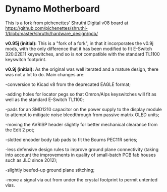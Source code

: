 # Dynamo Motherboard

This is a fork from pichenettes' Shruthi Digital v08 board at https://github.com/pichenettes/shruthi-1/blob/master/shruthi/hardware_design/pcb/


<b>v0.95j (initial):</b> This is a "fork of a fork", in that it incorporates the v0.9j mods, with the only difference that it has been modified to fit E-Switch 320.02E11 keyswitches, and so is *not* compatible with the standard TL1100 keyswitch footprint.


<b>v0.9j (initial):</b> As the original was well iterated and a mature design, there was not a lot to do. Main changes are: 

-conversion to Kicad v8 from the deprecated EAGLE format;

-adding holes for locator pegs so that Omron/Alps keyswitches will fit as well as the standard E-Switch TL1100;

-pads for an SMD1210 capacitor on the power supply to the display module to attempt to mitigate noise bleedthrough from passive matrix OLED units; 

-moving the AVRISP header slightly for better mechanical clearance from the Edit 2 pot; 

-slotted encoder body tab pads to fit the Bourns PEC11R series;

-less defensive design rules to improve ground plane connectivity (taking into account the improvements in quality of small-batch PCB fab houses such as JLC since 2012);

-slightly beefed-up ground plane stitching;

-move a signal via out from under the crystal footprint to permit untented vias.
